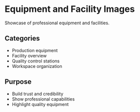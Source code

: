 # Equipment and Facility Images

Showcase of professional equipment and facilities.

## Categories
- Production equipment
- Facility overview
- Quality control stations
- Workspace organization

## Purpose
- Build trust and credibility
- Show professional capabilities
- Highlight quality equipment